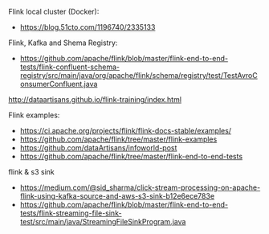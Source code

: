Flink local cluster (Docker):
- https://blog.51cto.com/1196740/2335133

Flink, Kafka and Shema Registry:
- https://github.com/apache/flink/blob/master/flink-end-to-end-tests/flink-confluent-schema-registry/src/main/java/org/apache/flink/schema/registry/test/TestAvroConsumerConfluent.java

http://dataartisans.github.io/flink-training/index.html

Flink examples:
- https://ci.apache.org/projects/flink/flink-docs-stable/examples/
- https://github.com/apache/flink/tree/master/flink-examples
- https://github.com/dataArtisans/infoworld-post
- https://github.com/apache/flink/tree/master/flink-end-to-end-tests

flink & s3 sink
- https://medium.com/@sid_sharma/click-stream-processing-on-apache-flink-using-kafka-source-and-aws-s3-sink-b12e6ece783e
- https://github.com/apache/flink/blob/master/flink-end-to-end-tests/flink-streaming-file-sink-test/src/main/java/StreamingFileSinkProgram.java